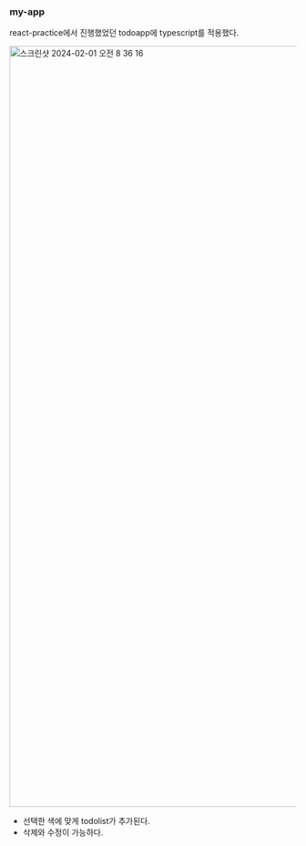### my-app
react-practice에서 진행했었던 todoapp에 typescript를 적용했다.

<img width="1334" alt="스크린샷 2024-02-01 오전 8 36 16" src="https://github.com/ekgus9701/typescript-practice/assets/52192706/1906e8a8-6822-4279-b12c-921bb1625cae">

- 선택한 색에 맞게 todolist가 추가된다.
- 삭제와 수정이 가능하다.
